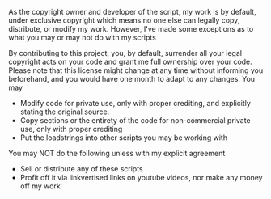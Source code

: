 As the copyright owner and developer of the script, my work is by default, under exclusive copyright which means no one else can legally copy, distribute, or modify my work.
However, I've made some exceptions as to what you may or may not do with my scripts

By contributing to this project, you, by default, surrender all your legal copyright acts on your code and grant me full ownership over your code.
Please note that this license might change at any time without informing you beforehand, and you would have one month to adapt to any changes.
You may 
- Modify code for private use, only with proper crediting, and explicitly stating the original source.
- Copy sections or the entirety of the code for non-commercial private use, only with proper crediting
- Put the loadstrings into other scripts you may be working with

You may NOT do the following unless with my explicit agreement
- Sell or distribute any of these scripts
- Profit off it via linkvertised links on youtube videos, nor make any money off my work

